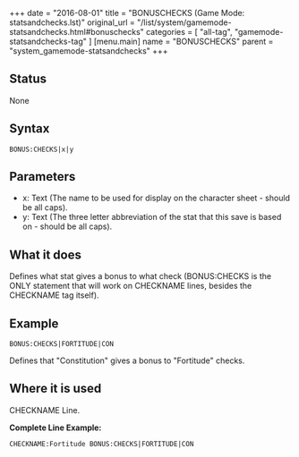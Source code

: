 +++
date = "2016-08-01"
title = "BONUSCHECKS (Game Mode: statsandchecks.lst)"
original_url = "/list/system/gamemode-statsandchecks.html#bonuschecks"
categories = [ "all-tag", "gamemode-statsandchecks-tag" ]
[menu.main]
    name = "BONUSCHECKS"
    parent = "system_gamemode-statsandchecks"
+++

## Status

None

## Syntax

`BONUS:CHECKS|x|y`

## Parameters

-   x: Text (The name to be used for display on the
    character sheet - should be all caps).
-   y: Text (The three letter abbreviation of the stat
    that this save is based on - should be all caps).



What it does
------------

Defines what stat gives a bonus to what check (BONUS:CHECKS is the ONLY
statement that will work on CHECKNAME lines, besides the CHECKNAME tag
itself).

Example
-------

`BONUS:CHECKS|FORTITUDE|CON`

Defines that "Constitution" gives a bonus to "Fortitude" checks.

Where it is used
----------------

CHECKNAME Line.

**Complete Line Example:**

`CHECKNAME:Fortitude BONUS:CHECKS|FORTITUDE|CON`

